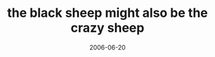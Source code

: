---
layout: base.njk
title : 'the black sheep might also be the crazy sheep' 
view_title : 'the black sheep might also be the crazy sheep' 
year : '2006' 
date : '2006-06-20' 
img_file : '/drawing/theblacksheepmightalsobethe.png' 
html_file : 'theblacksheepmightalsobethe' 
next_html : 'whatdoyouwanttoeatforbreakf.html' 
year_order : '175' 
permalink : "title/{{html_file}}.html"
---